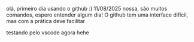 olá, primeiro dia usando o github :) 11/08/2025
nossa, são muitos comandos, espero entender algum dia!
O github tem uma interface difícil, mas com a prática deve facilitar

testando pelo vscode agora hehe
